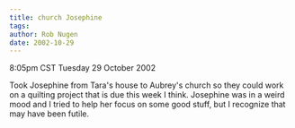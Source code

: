 ```yaml
---
title: church Josephine
tags: 
author: Rob Nugen
date: 2002-10-29
---
```


<p class=date>8:05pm CST Tuesday 29 October 2002</p>

<p>Took Josephine from Tara's house to Aubrey's church so they could
work on a quilting project that is due this week I think.  Josephine
was in a weird mood and I tried to help her focus on some good stuff,
but I recognize that may have been futile.</p>


